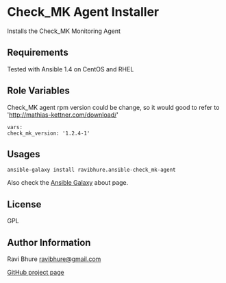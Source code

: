 Check_MK Agent Installer
========

Installs the Check_MK Monitoring Agent

Requirements
------------

Tested with Ansible 1.4 on CentOS and RHEL

Role Variables
--------------

Check_MK agent rpm version could be change, so it would good to refer to 'http://mathias-kettner.com/download/'

    vars:
	check_mk_version: '1.2.4-1'


Usages
------

    ansible-galaxy install ravibhure.ansible-check_mk-agent

Also check the [Ansible Galaxy](https://galaxy.ansibleworks.com/intro) about page.

License
-------

GPL

Author Information
------------------
Ravi Bhure <ravibhure@gmail.com>

[GitHub project page](https://github.com/ravibhure/ansible-check_mk-agent)
